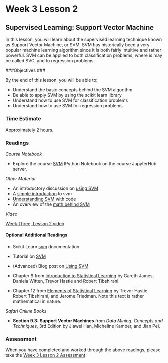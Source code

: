 # Week 3 Lesson 2 #
## Supervised Learning: Support Vector Machine ##

In this lesson, you will learn about the supervised learning technique known as Support Vector Machine, or SVM. SVM has historically been a very popular machine learning algorithm since it is both fairly intuitive and rather powerful. SVM can be applied to both classification problems, where is may be called SVC, and to regression problems.  

###Objectives ###

By the end of this lesson, you will be able to:

- Understand the basic concepts behind the SVM algorithm
- Be able to apply SVM by using the scikit learn library
- Understand how to use SVM for classification problems
- Understand how to use SVM for regression problems

### Time Estimate ###

Approximately 2 hours.

### Readings ####

_Course Notebook_

- Explore the course [SVM][l2nb] IPython Notebook on the course JupyterHub server.

_Other Material_

- An introductory discussion on [using SVM][isvm]
- A [simple introduction][sisvm] to svm
- [Understanding SVM][usvm] with code
- An overview of the [math behind SVM][msvm]

_Video_

[Week Three, Lesson 2 video][lv]

#### Optional Additional Readings

- Scikit Learn [svm][ssvm] documentation
- Tutorial on [SVM][tsvm]
- (Advanced) Blog post on [Using SVM][absvm]

- Chapter 9 from [Introduction to Statistical Learning][isl]  by Gareth James, Daniela Witten, Trevor Hastie and Robert Tibshirani
- Chapter 12 from [Elements of Statistical Learning][esl] by Trevor Hastie, Robert Tibshirani, and Jerome Friedman. Note this text is rather mathematical in nature.

_Safari Online Books_

- **Section 9.3: Support Vector Machines** from _Data Mining: Concepts and Techniques_, 3rd Edition by Jiawei Han, Micheline Kamber, and Jian Pei.


### Assessment ###

When you have completed and worked through the above readings, please take the [Week 3 Lesson 2 Assessment][la]

[l2nb]: ../notebooks/intro2svm.ipynb
[lv]: http://mediaspace.illinois.edu
[la]: https://learn.illinois.edu/mod/quiz/view.php?id=1844391

[isvm]: http://www.yaksis.com/posts/why-use-svm.html
[msvm]: http://www.svm-tutorial.com/2014/11/svm-understanding-math-part-1/
[ssvm]: http://scikit-learn.org/stable/modules/svm.html
[tsvm]: http://research.microsoft.com/en-us/um/people/cburges/papers/svmtutorial.pdf
[absvm]: https://www.quantstart.com/articles/Support-Vector-Machines-A-Guide-for-Beginners
[sisvm]: http://www.analyticsvidhya.com/blog/2014/10/support-vector-machine-simplified/
[usvm]: http://www.analyticsvidhya.com/blog/2015/10/understaing-support-vector-machine-example-code/


[isl]: http://www-bcf.usc.edu/~gareth/ISL/
[esl]: http://statweb.stanford.edu/~tibs/ElemStatLearn/
